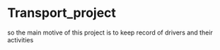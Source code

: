 # Transport_project
so the main motive of this project is to keep record of drivers and their activities
